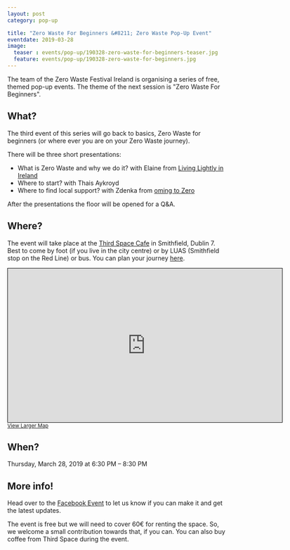 ```yaml
---
layout: post
category: pop-up

title: "Zero Waste For Beginners &#8211; Zero Waste Pop-Up Event"
eventdate: 2019-03-28
image:
  teaser : events/pop-up/190328-zero-waste-for-beginners-teaser.jpg
  feature: events/pop-up/190328-zero-waste-for-beginners.jpg
---
```


The team of the Zero Waste Festival Ireland is organising a series of free, themed pop-up events. The theme of the next session is "Zero Waste For Beginners".

## What?

The third event of this series will go back to basics, Zero Waste for beginners (or where ever you are on your Zero Waste journey).

There will be three short presentations:

- What is Zero Waste and why we do it? with Elaine from [Living Lightly in Ireland](https://www.facebook.com/livinglightlyinireland/)
- Where to start? with Thais Aykroyd  
- Where to find local support? with Zdenka from [oming to Zero](https://www.facebook.com/comingtozero/)

After the presentations the floor will be opened for a Q&A.

## Where?

The event will take place at the [Third Space Cafe](http://thirdspace.ie/) in Smithfield, Dublin 7. Best to come by foot (if you live in the city centre) or by LUAS (Smithfield stop on the Red Line) or bus. You can plan your journey [here](https://journeyplanner.transportforireland.ie/nta/XSLT_TRIP_REQUEST2?language=en).

<iframe width="625" height="350" frameborder="0" scrolling="no" marginheight="0" marginwidth="0" src="https://www.openstreetmap.org/export/embed.html?bbox=-6.280585527420044%2C53.34732506536057%2C-6.277592182159425%2C53.34823772746162&amp;layer=mapnik" style="border: 1px solid black"></iframe><br/><small><a href="https://www.openstreetmap.org/#map=19/53.34778/-6.27909">View Larger Map</a></small>

## When?

Thursday, March 28, 2019 at 6:30 PM &#8211; 8:30 PM

## More info!

Head over to the [Facebook Event](https://www.facebook.com/events/2359181807647979/) to let us know if you can make it and get the latest updates.

The event is free but we will need to cover 60€ for renting the space. So, we welcome a small contribution towards that, if you can. You can also buy coffee from Third Space during the event.





